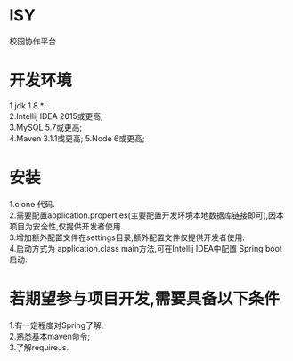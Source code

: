 # ISY
校园协作平台
# 开发环境
1.jdk 1.8.*;  
2.Intellij IDEA 2015或更高;  
3.MySQL 5.7或更高;  
4.Maven 3.1.1或更高;
5.Node 6或更高;
# 安装
1.clone 代码.  
2.需要配置application.properties(主要配置开发环境本地数据库链接即可),因本项目为安全性,仅提供开发者使用.  
3.增加额外配置文件在settings目录,额外配置文件仅提供开发者使用.  
4.启动方式为 application.class main方法,可在Intellij IDEA中配置 Spring boot 启动.  
# 若期望参与项目开发,需要具备以下条件
1.有一定程度对Spring了解;  
2.熟悉基本maven命令;  
3.了解requireJs.  
